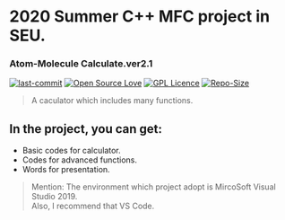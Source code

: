# 2020 Summer C++ MFC project in SEU.
### Atom-Molecule Calculate.ver2.1
[![last-commit](https://img.shields.io/github/last-commit/preminstrel/MFC-project-in-SEU)](../../graphs/commit-activity)
[![Open Source Love](https://img.shields.io/badge/-%E2%9D%A4%20Open%20Source-Green?style=flat-square&logo=Github&logoColor=white&link=https://hollowman6.github.io/fund.html)](https://hollowman6.github.io/fund.html)
[![GPL Licence](https://img.shields.io/badge/license-MIT-blue)](https://opensource.org/licenses/GPL-3.0/)
[![Repo-Size](https://img.shields.io/github/repo-size/preminstrel/MFC-project-in-SEU.svg)](../../archive/master.zip)

> A caculator which includes many functions.
## In the project, you can get:
- Basic codes for calculator.
- Codes for advanced functions.
- Words for presentation.
> Mention: The environment which project adopt is MircoSoft Visual Studio 2019.  
> Also, I recommend that VS Code. 
